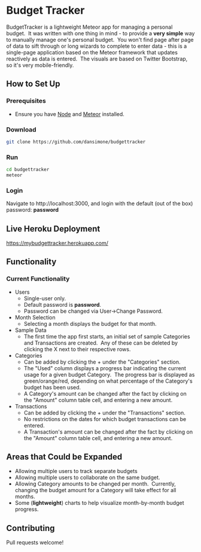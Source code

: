 # Budget Tracker
BudgetTracker is a lightweight Meteor app for managing a personal budget.&nbsp;&nbsp;It was written with one thing in mind - to provide a **very simple** way to manually manage one's personal budget.&nbsp;&nbsp;You won't find page after page of data to sift through or long wizards to complete to enter data - this is a single-page application based on the Meteor framework that updates reactively as data is entered.&nbsp;&nbsp;The visuals are based on Twitter Bootstrap, so it's very mobile-friendly.

## How to Set Up

### Prerequisites
* Ensure you have [Node](http://nodejs.org/download/) and [Meteor](http://meteor.com) installed.

### Download
```bash
git clone https://github.com/dansimone/budgettracker
```

### Run
```bash
cd budgettracker
meteor
```

### Login
Navigate to http://localhost:3000, and login with the default (out of the box) password: **password**

## Live Heroku Deployment
https://mybudgettracker.herokuapp.com/

## Functionality

### Current Functionality
* Users
  * Single-user only.
  * Default password is  **password**.
  * Password can be changed via User->Change Password.
* Month Selection
  * Selecting a month displays the budget for that month.
* Sample Data
  * The first time the app first starts, an initial set of sample Categories and Transactions are created.&nbsp;&nbsp;Any of these can be deleted by clicking the X next to their respective rows.
* Categories
  * Can be added by clicking the + under the "Categories" section.
  * The "Used" column displays a progress bar indicating the current usage for a given budget Category.&nbsp;&nbsp;The progress bar is displayed as green/orange/red, depending on what percentage of the Category's budget has been used.
  * A Category's amount can be changed after the fact by clicking on the "Amount" column table cell, and entering a new amount.
* Transactions
  * Can be added by clicking the + under the "Transactions" section.
  * No restrictions on the dates for which budget transactions can be entered.
  * A Transaction's amount can be changed after the fact by clicking on the "Amount" column table cell, and entering a new amount.


## Areas that Could be Expanded
* Allowing multiple users to track separate budgets
* Allowing multiple users to collaborate on the same budget.
* Allowing Category amounts to be changed per month.&nbsp;&nbsp;Currently, changing the budget amount for a Category will take effect for all months.
* Some (**lightweight**) charts to help visualize month-by-month budget progress.


## Contributing
Pull requests welcome!


